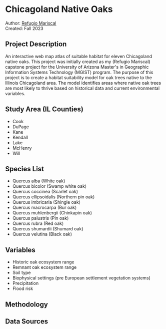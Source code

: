 # Chicagoland Native Oaks

Author: [Refugio Mariscal](https://refugiomariscal.github.io/)<br>
Created: Fall 2023

## Project Description
An interactive web map atlas of suitable habitat for eleven Chicagoland native oaks. This project was initially created as my (Refugio Mariscal) capstone project for the University of Arizona Master's in Geographic Information Systems Technology (MGIST) program. The purpose of this project is to create a habitat suitability model for oak trees native to the Illinois Chicagoland area. The model identifies areas where native oak trees are most likely to thrive based on historical data and current environmental variables.

## Study Area (IL Counties)
- Cook
- DuPage
- Kane
- Kendall
- Lake
- McHenry
- Will

## Species List
- Quercus alba (White oak)
- Quercus bicolor (Swamp white oak)
- Quercus coccinea (Scarlet oak)
- Quercus ellipsoidalis (Northern pin oak)
- Quercus imbricaria (Shingle oak)
- Quercus macrocarpa (Bur oak)
- Quercus muhlenbergii (Chinkapin oak)
- Quercus palustris (Pin oak)
- Quercus rubra (Red oak)
- Quercus shumardii (Shumard oak)
- Quercus velutina (Black oak)

## Variables
- Historic oak ecosystem range
- Remnant oak ecosystem range
- Soil type
- Biophysical settings (pre European settlement vegetation systems)
- Precipitation
- Flood risk

## Methodology

## Data Sources
